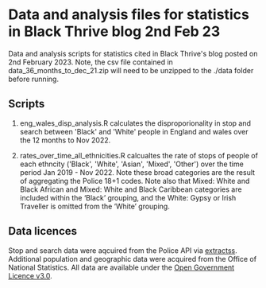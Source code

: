 # Data and analysis files for statistics in Black Thrive blog 2nd Feb 23

Data and analysis scripts for statistics cited in Black Thrive's blog posted on 2nd February 2023.
Note, the csv file contained in data_36_months_to_dec_21.zip will need to be unzipped to the ./data folder before running.

## Scripts

1. eng_wales_disp_analysis.R calculates the disproporionality in stop and search between 'Black' and 'White' people in England and wales over the 12 months to Nov 2022.

2. rates_over_time_all_ethnicities.R calcualtes the rate of stops of people of each ethncity ('Black', 'White', 'Asian', 'Mixed', 'Other') over the time period Jan 2019 - Nov 2022. Note these broad categories are the result of aggregating the Police 18+1 codes.  Note also that Mixed: White and Black African and Mixed: White and Black Caribbean categories are included within the ‘Black’ grouping, and the White: Gypsy or Irish Traveller is omitted from the ‘White’ grouping.

## Data licences
Stop and search data were aqcuired from the Police API via [extractss](https://github.com/BlackThrive/extractss). Additional population and geographic data were acquired from the Office of National Statistics. All data are available under the [Open Government Licence v3.0](https://www.nationalarchives.gov.uk/doc/open-government-licence/version/3/).
